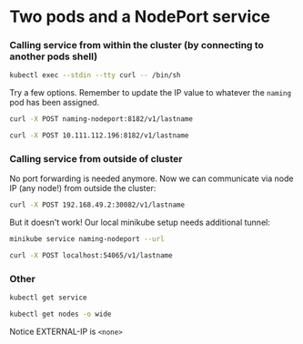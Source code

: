 # Two pods and a NodePort service

### Calling service from within the cluster (by connecting to another pods shell)
```bash
kubectl exec --stdin --tty curl -- /bin/sh
```

Try a few options. Remember to update the IP value to whatever the `naming` pod has been assigned.
```bash
curl -X POST naming-nodeport:8182/v1/lastname
```
```bash
curl -X POST 10.111.112.196:8182/v1/lastname
```

### Calling service from outside of cluster

No port forwarding is needed anymore. Now we can communicate via node IP (any node!) from outside the cluster:
```bash
curl -X POST 192.168.49.2:30082/v1/lastname
```

But it doesn't work! Our local minikube setup needs additional tunnel:
```bash
minikube service naming-nodeport --url
```
```bash
curl -X POST localhost:54065/v1/lastname
```

### Other
```bash
kubectl get service
```
```bash
kubectl get nodes -o wide
```

Notice EXTERNAL-IP is `<none>`
